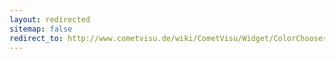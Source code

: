```yaml
---
layout: redirected
sitemap: false
redirect_to: http://www.cometvisu.de/wiki/CometVisu/Widget/ColorChooser/de
---
```


